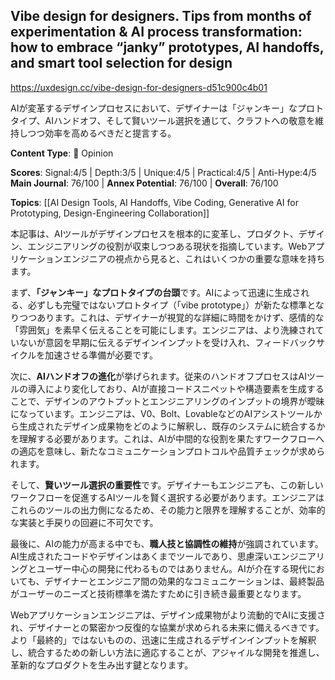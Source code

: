 ## Vibe design for designers. Tips from months of experimentation & AI process transformation: how to embrace “janky” prototypes, AI handoffs, and smart tool selection for design

https://uxdesign.cc/vibe-design-for-designers-d51c900c4b01

AIが変革するデザインプロセスにおいて、デザイナーは「ジャンキー」なプロトタイプ、AIハンドオフ、そして賢いツール選択を通じて、クラフトへの敬意を維持しつつ効率を高めるべきだと提言する。

**Content Type**: 💭 Opinion

**Scores**: Signal:4/5 | Depth:3/5 | Unique:4/5 | Practical:4/5 | Anti-Hype:4/5
**Main Journal**: 76/100 | **Annex Potential**: 76/100 | **Overall**: 76/100

**Topics**: [[AI Design Tools, AI Handoffs, Vibe Coding, Generative AI for Prototyping, Design-Engineering Collaboration]]

本記事は、AIツールがデザインプロセスを根本的に変革し、プロダクト、デザイン、エンジニアリングの役割が収束しつつある現状を指摘しています。Webアプリケーションエンジニアの視点から見ると、これはいくつかの重要な意味を持ちます。

まず、**「ジャンキー」なプロトタイプの台頭**です。AIによって迅速に生成される、必ずしも完璧ではないプロトタイプ（「vibe prototype」）が新たな標準となりつつあります。これは、デザイナーが視覚的な詳細に時間をかけず、感情的な「雰囲気」を素早く伝えることを可能にします。エンジニアは、より洗練されていないが意図を早期に伝えるデザインインプットを受け入れ、フィードバックサイクルを加速させる準備が必要です。

次に、**AIハンドオフの進化**が挙げられます。従来のハンドオフプロセスはAIツールの導入により変化しており、AIが直接コードスニペットや構造要素を生成することで、デザインのアウトプットとエンジニアリングのインプットの境界が曖昧になっています。エンジニアは、V0、Bolt、LovableなどのAIアシストツールから生成されたデザイン成果物をどのように解釈し、既存のシステムに統合するかを理解する必要があります。これは、AIが中間的な役割を果たすワークフローへの適応を意味し、新たなコミュニケーションプロトコルや品質チェックが求められます。

そして、**賢いツール選択の重要性**です。デザイナーもエンジニアも、この新しいワークフローを促進するAIツールを賢く選択する必要があります。エンジニアはこれらのツールの出力側になるため、その能力と限界を理解することが、効率的な実装と手戻りの回避に不可欠です。

最後に、AIの能力が高まる中でも、**職人技と協調性の維持**が強調されています。AI生成されたコードやデザインはあくまでツールであり、思慮深いエンジニアリングとユーザー中心の開発に代わるものではありません。AIが介在する現代においても、デザイナーとエンジニア間の効果的なコミュニケーションは、最終製品がユーザーのニーズと技術標準を満たすために引き続き最重要となります。

Webアプリケーションエンジニアは、デザイン成果物がより流動的でAIに支援され、デザイナーとの緊密かつ反復的な協業が求められる未来に備えるべきです。より「最終的」ではないものの、迅速に生成されるデザインインプットを解釈し、統合するための新しい方法に適応することが、アジャイルな開発を推進し、革新的なプロダクトを生み出す鍵となります。